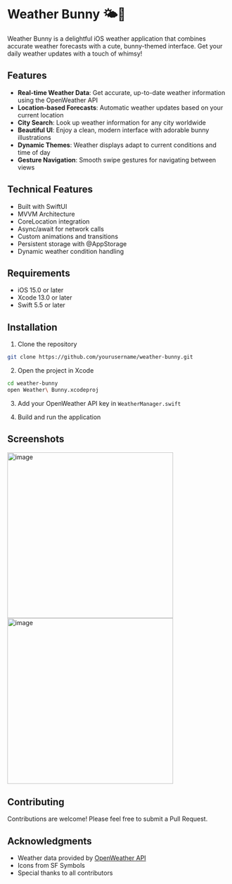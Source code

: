 # Weather Bunny 🌤️🐰

Weather Bunny is a delightful iOS weather application that combines accurate weather forecasts with a cute, bunny-themed interface. Get your daily weather updates with a touch of whimsy!

## Features

- **Real-time Weather Data**: Get accurate, up-to-date weather information using the OpenWeather API
- **Location-based Forecasts**: Automatic weather updates based on your current location
- **City Search**: Look up weather information for any city worldwide
- **Beautiful UI**: Enjoy a clean, modern interface with adorable bunny illustrations
- **Dynamic Themes**: Weather displays adapt to current conditions and time of day
- **Gesture Navigation**: Smooth swipe gestures for navigating between views

## Technical Features

- Built with SwiftUI
- MVVM Architecture
- CoreLocation integration
- Async/await for network calls
- Custom animations and transitions
- Persistent storage with @AppStorage
- Dynamic weather condition handling

## Requirements

- iOS 15.0 or later
- Xcode 13.0 or later
- Swift 5.5 or later

## Installation

1. Clone the repository
```bash
git clone https://github.com/yourusername/weather-bunny.git
```

2. Open the project in Xcode
```bash
cd weather-bunny
open Weather\ Bunny.xcodeproj
```

3. Add your OpenWeather API key in `WeatherManager.swift`

4. Build and run the application

## Screenshots

<img width="377" alt="image" src="[https://github.com/user-attachments/assets/46629857-f48d-417f-a72b-393343131d27](https://github.com/user-attachments/assets/a0dd6ed8-9cb5-4869-be56-02ab530512b6)" />


<img width="377" alt="image" src="https://github.com/user-attachments/assets/46629857-f48d-417f-a72b-393343131d27" />



## Contributing

Contributions are welcome! Please feel free to submit a Pull Request.


## Acknowledgments

- Weather data provided by [OpenWeather API](https://openweathermap.org/api)
- Icons from SF Symbols
- Special thanks to all contributors

